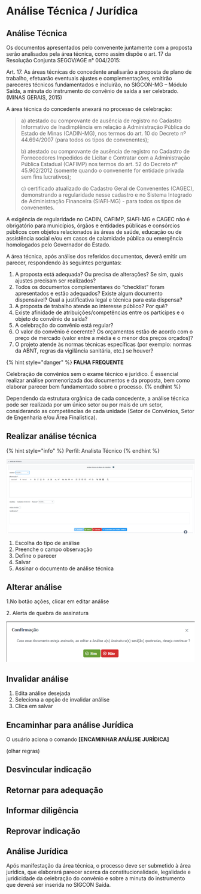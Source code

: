 # Análise Técnica / Jurídica

## Análise Técnica

Os documentos apresentados pelo convenente juntamente com a proposta serão analisados pela área técnica, como assim dispõe o art. 17 da Resolução Conjunta SEGOV/AGE n° 004/2015:

Art. 17. As áreas técnicas do concedente analisarão a proposta de plano de trabalho, efetuarão eventuais ajustes e complementações, emitirão pareceres técnicos fundamentados e incluirão, no SIGCON-MG – Módulo Saída, a minuta do instrumento do convênio de saída a ser celebrado. (MINAS GERAIS, 2015)

A área técnica do concedente anexará no processo de celebração:

> a) atestado ou comprovante de ausência de registro no Cadastro Informativo de Inadimplência em relação à Administração Pública do Estado de Minas (CADIN-MG), nos termos do art. 10 do Decreto nº 44.694/2007 (para todos os tipos de convenentes);
>
> b) atestado ou comprovante de ausência de registro no Cadastro de Fornecedores Impedidos de Licitar e Contratar com a Administração Pública Estadual (CAFIMP) nos termos do art. 52 do Decreto nº 45.902/2012 (somente quando o convenente for entidade privada sem fins lucrativos);
>
> c) certificado atualizado do Cadastro Geral de Convenentes (CAGEC), demonstrando a regularidade nesse cadastro e no Sistema Integrado de Administração Financeira (SIAFI-MG) -  para todos os tipos de convenentes.

A exigência de regularidade no CADIN, CAFIMP, SIAFI-MG e CAGEC não é obrigatório para municípios, órgãos e entidades públicas e consórcios públicos com objetos relacionados às áreas de saúde, educação ou de assistência social e/ou em casos de calamidade pública ou emergência homologados pelo Governador do Estado.

A área técnica, após análise dos referidos documentos, deverá emitir um parecer, respondendo às seguintes perguntas:

1. A proposta está adequada? Ou precisa de alterações? Se sim, quais ajustes precisam ser realizados?&#x20;
2. Todos os documentos complementares do “checklist” foram apresentados e estão adequados? Existe algum documento dispensável? Qual a justificativa legal e técnica para esta dispensa?
3. A proposta de trabalho atende ao interesse público? Por quê?&#x20;
4. Existe afinidade de atribuições/competências entre os partícipes e o objeto do convênio de saída?&#x20;
5. A celebração do convênio está regular?&#x20;
6. O valor do convênio é coerente? Os orçamentos estão de acordo com o preço de mercado (valor entre a média e o menor dos preços orçados)?&#x20;
7. O projeto atende às normas técnicas específicas (por exemplo: normas da ABNT, regras da vigilância sanitária, etc.) se houver?

{% hint style="danger" %}
**FALHA FREQUENTE**&#x20;

Celebração de convênios sem o exame técnico e jurídico. É essencial realizar análise pormenorizada dos documentos e da proposta, bem como elaborar parecer bem fundamentado sobre o processo.
{% endhint %}

Dependendo da estrutura orgânica de cada concedente, a análise técnica pode ser realizada por um único setor ou por mais de um setor, considerando as competências de cada unidade (Setor de Convênios, Setor de Engenharia e/ou Área Finalística).

## Realizar análise técnica

{% hint style="info" %}
Perfil: Analista Técnico
{% endhint %}

![](<../../.gitbook/assets/image (534) (1).png>)

1. Escolha do tipo de análise
2. Preenche o campo observação
3. Define o parecer
4. Salvar
5. Assinar o documento de análise técnica

## Alterar análise

1.No botão ações, clicar em editar análise

2\. Alerta de quebra de assinatura

![](<../../.gitbook/assets/image (528).png>)

## Invalidar análise

1. Edita análise desejada
2. Seleciona a opção de invalidar análise
3. Clica em salvar

## Encaminhar para análise Jurídica

O usuário aciona o comando **\[ENCAMINHAR ANÁLISE JURÍDICA]**

(olhar regras)

## Desvincular indicação

## Retornar para adequação



## Informar diligência



## Reprovar indicação



## Análise Jurídica

Após manifestação da área técnica, o processo deve ser submetido à área jurídica, que elaborará parecer acerca da constitucionalidade, legalidade e juridicidade da celebração do convênio e sobre a minuta do instrumento que deverá ser inserida no SIGCON Saída.&#x20;
